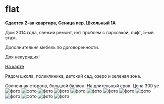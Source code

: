 # flat
**Сдается 2-ая квартира, Сеница пер. Школьный 1А**

Дом 2014 года, свежий ремонт, нет проблем с парковкой, лифт, 5-ый этаж.

Дополнительня мебель по договоренности.

Для некурящих!

[На карте](https://www.google.com/maps/place/53%C2%B049'23.1%22N+27%C2%B031'18.0%22E/@53.8230833,27.5211195,127m/data=!3m2!1e3!4b1!4m6!3m5!1s0x0:0x0!7e2!8m2!3d53.8230703!4d27.5216597)

Рядом школа, поликлиника, детский сад, озеро и зеленая зона.

Солнечная сторона, большой балкон.
На длительный срок.
Цена 300 уе
![фото](https://github.com/zavtra-men/flat/blob/master/1.JPEG)
![фото](https://github.com/zavtra-men/flat/blob/master/2.JPEG)
![фото](https://github.com/zavtra-men/flat/blob/master/3.JPEG)
![фото](https://github.com/zavtra-men/flat/blob/master/4.JPEG)
![фото](https://github.com/zavtra-men/flat/blob/master/5.JPEG)
![фото](https://github.com/zavtra-men/flat/blob/master/6.JPEG)
![фото](https://github.com/zavtra-men/flat/blob/master/7.JPEG)
![фото](https://github.com/zavtra-men/flat/blob/master/8.JPEG)
![фото](https://github.com/zavtra-men/flat/blob/master/9.JPEG)
![фото](https://github.com/zavtra-men/flat/blob/master/10.JPEG)
![фото](https://github.com/zavtra-men/flat/blob/master/11.JPEG)
![фото](https://github.com/zavtra-men/flat/blob/master/12.JPEG)
![фото](https://github.com/zavtra-men/flat/blob/master/13.JPEG)
